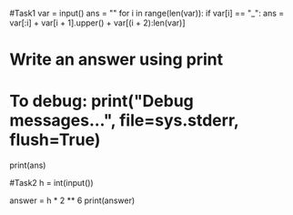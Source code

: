 #Task1
var = input()
ans = ""
for i in range(len(var)):
    if var[i] == "_":
        ans = var[:i] + var[i + 1].upper() + var[(i + 2):len(var)]
# Write an answer using print
# To debug: print("Debug messages...", file=sys.stderr, flush=True)

print(ans)

#Task2
h = int(input())

answer = h * 2 ** 6
print(answer)
